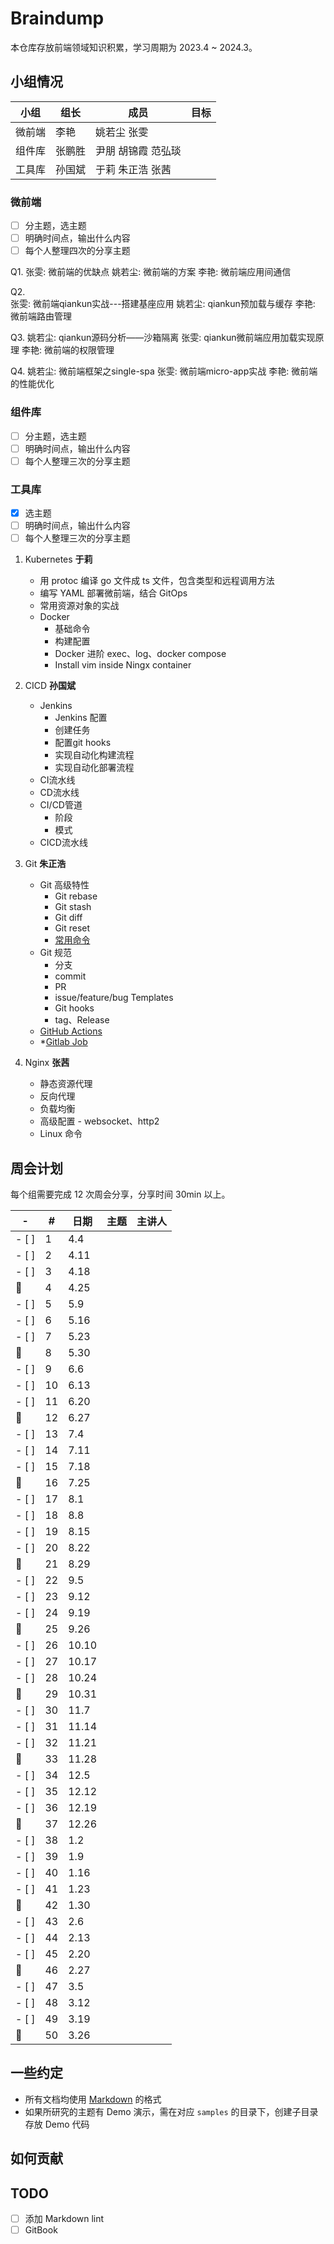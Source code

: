 # Braindump

本仓库存放前端领域知识积累，学习周期为 2023.4 ~ 2024.3。

## 小组情况

| 小组   | 组长   | 成员               | 目标 |
| ------ | ------ | ------------------ | ---- |
| 微前端 | 李艳   | 姚若尘 张雯        |      |
| 组件库 | 张鹏胜 | 尹朋 胡锦霞 范弘琰 |      |
| 工具库 | 孙国斌 | 于莉 朱正浩 张茜   |      |

<!-- 列出每个小组详细的年度规划，什么时间点，谁完成什么事情 -->

### 微前端

- [ ] 分主题，选主题
- [ ] 明确时间点，输出什么内容
- [ ] 每个人整理四次的分享主题

Q1.
  张雯: 微前端的优缺点
  姚若尘: 微前端的方案
  李艳: 微前端应用间通信

Q2.  
  张雯: 微前端qiankun实战---搭建基座应用
  姚若尘: qiankun预加载与缓存
  李艳: 微前端路由管理

Q3.
  姚若尘: qiankun源码分析——沙箱隔离
  张雯: qiankun微前端应用加载实现原理
  李艳: 微前端的权限管理

Q4.
  姚若尘: 微前端框架之single-spa
  张雯: 微前端micro-app实战
  李艳: 微前端的性能优化

### 组件库

- [ ] 分主题，选主题
- [ ] 明确时间点，输出什么内容
- [ ] 每个人整理三次的分享主题

### 工具库

- [x] 选主题
- [ ] 明确时间点，输出什么内容
- [ ] 每个人整理三次的分享主题

1. Kubernetes **于莉**

   - 用 protoc 编译 go 文件成 ts 文件，包含类型和远程调用方法
   - 编写 YAML 部署微前端，结合 GitOps
   - 常用资源对象的实战
   - Docker
     - 基础命令
     - 构建配置
     - Docker 进阶 exec、log、docker compose
     - Install vim inside Ningx container

2. CICD **孙国斌**

   - Jenkins
     - Jenkins 配置
     - 创建任务
     - 配置git hooks
     - 实现自动化构建流程
     - 实现自动化部署流程
   - CI流水线
   - CD流水线
   - CI/CD管道
     - 阶段
     - 模式
   - CICD流水线

3. Git **朱正浩**

   - Git 高级特性
     - Git rebase
     - Git stash
     - Git diff
     - Git reset
     - [常用命令](https://github.com/Zhuzhenghao/git-tips)
   - Git 规范
     - 分支
     - commit
     - PR
     - issue/feature/bug Templates
     - Git hooks
     - tag、Release
   - [GitHub Actions](https://docs.github.com/en/actions)
   - \*[Gitlab Job](https://gitlab.daocloud.cn/help/ci/examples/index)

4. Nginx **张茜**

   - 静态资源代理
   - 反向代理
   - 负载均衡
   - 高级配置 - websocket、http2
   - Linux 命令

## 周会计划

每个组需要完成 12 次周会分享，分享时间 30min 以上。

| -     | #   | 日期  | 主题 | 主讲人 |
| ----- | --- | ----- | ---- | ------ |
| - [ ] | 1   | 4.4   |      |        |
| - [ ] | 2   | 4.11  |      |        |
| - [ ] | 3   | 4.18  |      |        |
| 🙈    | 4   | 4.25  |      |        |
| - [ ] | 5   | 5.9   |      |        |
| - [ ] | 6   | 5.16  |      |        |
| - [ ] | 7   | 5.23  |      |        |
| 🙈    | 8   | 5.30  |      |        |
| - [ ] | 9   | 6.6   |      |        |
| - [ ] | 10  | 6.13  |      |        |
| - [ ] | 11  | 6.20  |      |        |
| 🙈    | 12  | 6.27  |      |        |
| - [ ] | 13  | 7.4   |      |        |
| - [ ] | 14  | 7.11  |      |        |
| - [ ] | 15  | 7.18  |      |        |
| 🙈    | 16  | 7.25  |      |        |
| - [ ] | 17  | 8.1   |      |        |
| - [ ] | 18  | 8.8   |      |        |
| - [ ] | 19  | 8.15  |      |        |
| - [ ] | 20  | 8.22  |      |        |
| 🙈    | 21  | 8.29  |      |        |
| - [ ] | 22  | 9.5   |      |        |
| - [ ] | 23  | 9.12  |      |        |
| - [ ] | 24  | 9.19  |      |        |
| 🙈    | 25  | 9.26  |      |        |
| - [ ] | 26  | 10.10 |      |        |
| - [ ] | 27  | 10.17 |      |        |
| - [ ] | 28  | 10.24 |      |        |
| 🙈    | 29  | 10.31 |      |        |
| - [ ] | 30  | 11.7  |      |        |
| - [ ] | 31  | 11.14 |      |        |
| - [ ] | 32  | 11.21 |      |        |
| 🙈    | 33  | 11.28 |      |        |
| - [ ] | 34  | 12.5  |      |        |
| - [ ] | 35  | 12.12 |      |        |
| - [ ] | 36  | 12.19 |      |        |
| 🙈    | 37  | 12.26 |      |        |
| - [ ] | 38  | 1.2   |      |        |
| - [ ] | 39  | 1.9   |      |        |
| - [ ] | 40  | 1.16  |      |        |
| - [ ] | 41  | 1.23  |      |        |
| 🙈    | 42  | 1.30  |      |        |
| - [ ] | 43  | 2.6   |      |        |
| - [ ] | 44  | 2.13  |      |        |
| - [ ] | 45  | 2.20  |      |        |
| 🙈    | 46  | 2.27  |      |        |
| - [ ] | 47  | 3.5   |      |        |
| - [ ] | 48  | 3.12  |      |        |
| - [ ] | 49  | 3.19  |      |        |
| 🙈    | 50  | 3.26  |      |        |

## 一些约定

- 所有文档均使用 [Markdown](https://www.markdownguide.org/) 的格式
- 如果所研究的主题有 Demo 演示，需在对应 `samples` 的目录下，创建子目录存放 Demo 代码

## 如何贡献

## TODO

- [ ] 添加 Markdown lint
- [ ] GitBook
